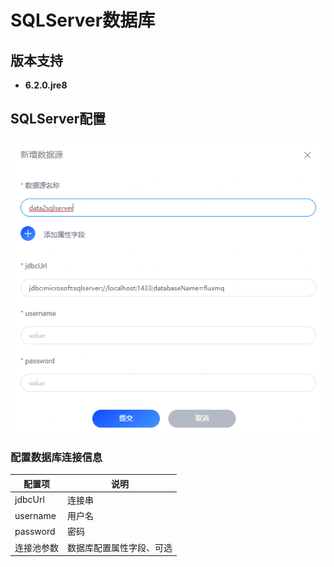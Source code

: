 # SQLServer数据库
## 版本支持
- **6.2.0.jre8**

## SQLServer配置

![img_sqlserver.png](../../../assets/images/gzyq/source/img_sqlserver.png)

### 配置数据库连接信息
| 配置项      | 说明           |
|----------|--------------|
| jdbcUrl  | 连接串          |
| username | 用户名          |
| password | 密码           |
| 连接池参数    | 数据库配置属性字段、可选 |

